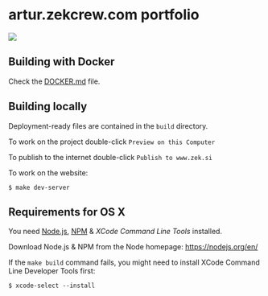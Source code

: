 # artur.zekcrew.com portfolio

![](http://i.imgur.com/DgxvOrO.png)

## Building with Docker

Check the [DOCKER.md](https://github.com/artnak/artur.zek/blob/master/DOCKER.md) file.

## Building locally

Deployment-ready files are contained in the `build` directory.

To work on the project double-click `Preview on this Computer`

To publish to the internet double-click `Publish to www.zek.si`

To work on the website:

    $ make dev-server
    
## Requirements for OS X

You need [Node.js](https://nodejs.org/en), [NPM](https://www.npmjs.com/
) & *XCode Command Line Tools* installed.

Download Node.js & NPM from the Node homepage: https://nodejs.org/en/

If the `make build` command fails, you might need to install XCode Command Line Developer Tools first:

    $ xcode-select --install
    
